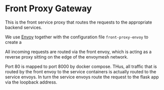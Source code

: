 # Front Proxy Gateway

This is the front service proxy that routes the
requests to the appropriate backend services.

We use [Envoy](https://www.envoyproxy.io/) together with the
configuration file `front-proxy-envoy` to create a

All incoming requests are routed via the front envoy, 
which is acting as a reverse proxy sitting on the edge of the 
envoymesh network. 

Port 80 is mapped to port 8000 by docker compose.
THus, all traffic that is routed by the front envoy to 
the service containers is actually routed to the 
service envoys. 
In turn the service envoys route the request to the 
flask app via the loopback address.